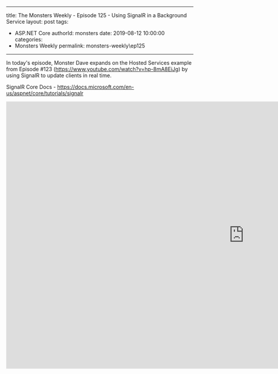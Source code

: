 
---
title: The Monsters Weekly - Episode 125 -  Using SignalR in a Background Service
layout: post
tags: 
  - ASP.NET Core
authorId: monsters
date: 2019-08-12 10:00:00
categories:
  - Monsters Weekly
permalink: monsters-weekly\ep125
---

In today's episode, Monster Dave expands on the Hosted Services example from Episode #123 (https://www.youtube.com/watch?v=hp-8mA8EiJg) by using SignalR to update clients in real time.

SignalR Core Docs - https://docs.microsoft.com/en-us/aspnet/core/tutorials/signalr


<iframe width="1280" height="720" src="https://www.youtube.com/embed/2uJm8a70waQ" frameborder="0" allow="accelerometer; autoplay; encrypted-media; gyroscope; picture-in-picture" allowfullscreen></iframe>
